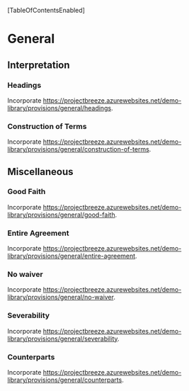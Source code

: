 [TableOfContentsEnabled]

# General

## Interpretation

### Headings

Incorporate <https://projectbreeze.azurewebsites.net/demo-library/provisions/general/headings>.

### Construction of Terms

Incorporate <https://projectbreeze.azurewebsites.net/demo-library/provisions/general/construction-of-terms>.

## Miscellaneous

### Good Faith

Incorporate <https://projectbreeze.azurewebsites.net/demo-library/provisions/general/good-faith>.

### Entire Agreement

Incorporate <https://projectbreeze.azurewebsites.net/demo-library/provisions/general/entire-agreement>.

### No waiver

Incorporate <https://projectbreeze.azurewebsites.net/demo-library/provisions/general/no-waiver>.

### Severability

Incorporate <https://projectbreeze.azurewebsites.net/demo-library/provisions/general/severability>.

### Counterparts

Incorporate <https://projectbreeze.azurewebsites.net/demo-library/provisions/general/counterparts>.